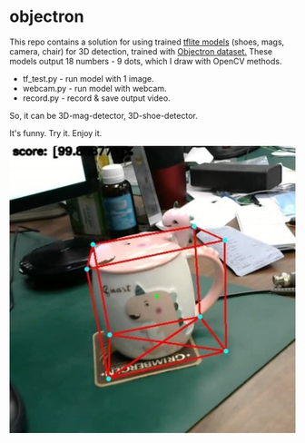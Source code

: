 # objectron
This repo contains a solution for using trained [tflite models](https://github.com/google/mediapipe/tree/master/mediapipe/models) (shoes, mags, camera, chair) for 3D detection, trained with [Objectron dataset.](https://github.com/google-research-datasets/Objectron/)
These models output 18 numbers - 9 dots, which I draw with OpenCV methods.
- tf_test.py - run model with 1 image.
- webcam.py - run model with webcam.
- record.py - record & save output video.

So, it can be 3D-mag-detector, 3D-shoe-detector.

It's funny. Try it. Enjoy it.

![Test Image 1](imgs/2.jpg)
